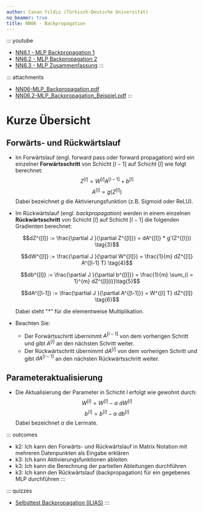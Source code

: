 ```yaml
---
author: Canan Yıldız (Türkisch-Deutsche Universität)
no_beamer: true
title: NN06 - Backpropagation
---
```


::: youtube
-   [NN6.1 - MLP Backpropagation 1](https://youtu.be/G9x75THjueQ)
-   [NN6.2 - MLP Backpropagation 2](https://youtu.be/9Ku0dJ8pGrU)
-   [NN6.3 - MLP Zusammenfassung](https://youtu.be/uvT4WPIIkwQ)
:::

::: attachments
-   [NN06-MLP_Backpropagation.pdf](https://github.com/Artificial-Intelligence-HSBI-TDU/KI-Vorlesung/blob/master/lecture/nn/files/NN06-MLP_Backpropagation.pdf)
-   [NN06.2-MLP_Backpropagation_Beispiel.pdf](https://github.com/Artificial-Intelligence-HSBI-TDU/KI-Vorlesung/blob/master/lecture/nn/files/NN06.2-MLP_Backpropagation_Beispiel.pdf)
:::

# Kurze Übersicht

## Forwärts- und Rückwärtslauf

-   Im Forwärtslauf (engl. forward pass oder forward propagation) wird ein einzelner
    **Forwärtsschritt** von Schicht $[l-1]$ auf Schicht $[l]$ wie folgt berechnet:
    $$Z^{[l]} = W^{[l]}A^{[l-1]} + b^{[l]} \tag{1}$$
    $$A^{[l]} = g(Z^{[l]}) \tag{2}$$ Dabei bezeichnet $g$ die Aktivierungsfunktion
    (z.B. Sigmoid oder ReLU).

-   Im Rückwärtslauf (engl. *backpropagation*) werden in einem einzelnen
    **Rückwärtsschritt** von Schicht $[l]$ auf Schicht $[l-1]$ die folgenden
    Gradienten berechnet:

    $$dZ^{[l]} := \frac{\partial J }{\partial Z^{[l]}} = dA^{[l]} * g'(Z^{[l]}) \tag{3}$$

    $$dW^{[l]} := \frac{\partial J }{\partial W^{[l]}} = \frac{1}{m} dZ^{[l]} A^{[l-1] T} \tag{4}$$

    $$db^{[l]} := \frac{\partial J }{\partial b^{[l]}} = \frac{1}{m} \sum_{i = 1}^{m} dZ^{[l](i)}\tag{5}$$

    $$dA^{[l-1]} := \frac{\partial J }{\partial A^{[l-1]}} = W^{[l] T} dZ^{[l]} \tag{6}$$

    Dabei steht "$*$" für die elementweise Multiplikation.

-   Beachten Sie:

    -   Der Forwärtsschirtt übernimmt $A^{[l-1]}$ von dem vorherigen Schritt und
        gibt $A^{[l]}$ an den nächsten Schritt weiter.
    -   Der Rückwärtschritt übernimmt $dA^{[l]}$ von dem vorherigen Schritt und gibt
        $dA^{[l-1]}$ an den nächsten Rückwärtsschritt weiter.

## Parameteraktualisierung

-   Die Aktualisierung der Parameter in Schicht $l$ erfolgt wie gewohnt durch:
    $$W^{[l]} = W^{[l]} - \alpha \text{ } dW^{[l]} \tag{7}$$
    $$b^{[l]} = b^{[l]} - \alpha \text{ } db^{[l]} \tag{8}$$ Dabei bezeichnet
    $\alpha$ die Lernrate.

::: outcomes
-   k2: Ich kann den Forwärts- und Rückwärtslauf in Matrix Notation mit mehreren
    Datenpunkten als Eingabe erklären
-   k3: Ich kann Aktivierungsfunktionen ableiten
-   k3: Ich kann die Berechnung der partiellen Ableitungen durchführen
-   k3: Ich kann den Rückwärtslauf (backpropagation) für ein gegebenes MLP
    durchführen
:::

::: quizzes
-   [Selbsttest Backpropagation
    (ILIAS)](https://www.hsbi.de/elearning/goto.php?target=tst_1106593&client_id=FH-Bielefeld)
:::
